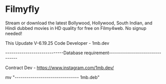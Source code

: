 # Filmyfly
Stream or download the latest Bollywood, Hollywood, South Indian, and Hindi dubbed movies in HD quality for free on Filmy4web. No signup needed!

This Upudate V-6.19.25
Code Developer - 1mb.dev

-----------------------------Database requirement--------------------------------

Contract Dev - https://www.instagram.com/1mb.dev/

mv "-------------------------------- 1mb.deb"
